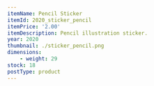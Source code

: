 ```yaml
---
itemName: Pencil Sticker
itemId: 2020_sticker_pencil
itemPrice: '2.00'
itemDescription: Pencil illustration sticker.
year: 2020
thumbnail: ./sticker_pencil.png
dimensions: 
    - weight: 29
stock: 18
postType: product
---   
```

